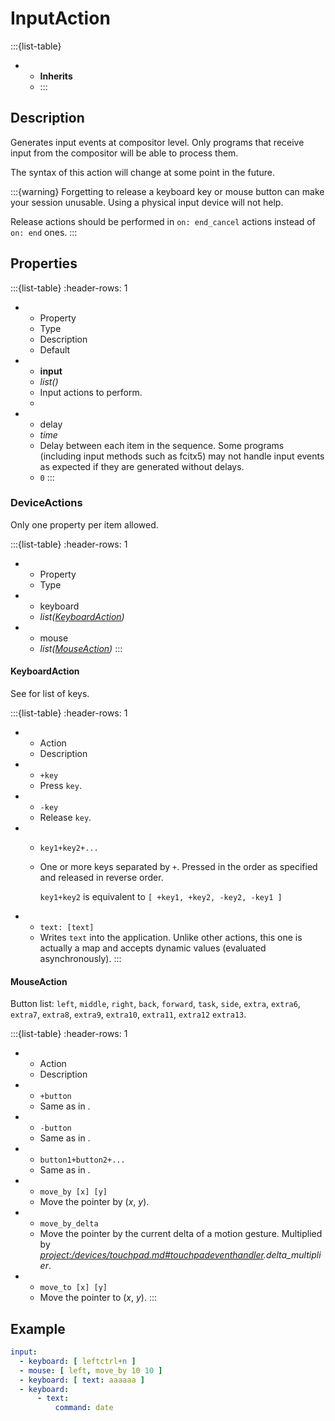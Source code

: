 # InputAction
:::{list-table}
* - **Inherits**
  - [](/actions/index)
:::


## Description
Generates input events at compositor level. Only programs that receive input from the compositor will be able to process them.

The syntax of this action will change at some point in the future.

:::{warning}
Forgetting to release a keyboard key or mouse button can make your session unusable. Using a physical input device will not help.

Release actions should be performed in ``on: end_cancel`` actions instead of ``on: end`` ones.
:::

## Properties
:::{list-table}
:header-rows: 1

* - Property
  - Type
  - Description
  - Default

* - **input**
  - *list([](#deviceactions))*
  - Input actions to perform.
  - 

* - delay
  - *time*
  - Delay between each item in the sequence. Some programs (including input methods such as fcitx5) may not handle input events as expected if they are generated without delays.
  - ``0``
:::

### DeviceActions
Only one property per item allowed.

:::{list-table}
:header-rows: 1

* - Property
  - Type

* - keyboard
  - *list([KeyboardAction](#keyboardaction))*

* - mouse
  - *list([MouseAction](#mouseaction))*
:::

#### KeyboardAction
See [](/misc/keyboard-scancodes) for list of keys.

:::{list-table}
:header-rows: 1

* - Action
  - Description

* - ``+key``
  - Press ``key``.

* - ``-key``
  - Release ``key``.

* - ``key1+key2+...``
  - One or more keys separated by ``+``. Pressed in the order as specified and released in reverse order.

    ``key1+key2`` is equivalent to ``[ +key1, +key2, -key2, -key1 ]``

* - ``text: [text]``
  - Writes ``text`` into the application. Unlike other actions, this one is actually a map and accepts dynamic values (evaluated asynchronously).
:::

#### MouseAction
Button list: ``left``, ``middle``, ``right``, ``back``, ``forward``, ``task``, ``side``, ``extra``, ``extra6``, ``extra7``, ``extra8``, ``extra9``, ``extra10``,
``extra11``, ``extra12`` ``extra13``.

:::{list-table}
:header-rows: 1

* - Action
  - Description

* - ``+button``
  - Same as in [](#keyboardaction).

* - ``-button``
  - Same as in [](#keyboardaction).

* - ``button1+button2+...``
  - Same as in [](#keyboardaction).

* - ``move_by [x] [y]``
  - Move the pointer by (*x*, *y*).

* - ``move_by_delta``
  - Move the pointer by the current delta of a motion gesture. Multiplied by *<project:/devices/touchpad.md#touchpadeventhandler>.delta_multiplier*.

* - ``move_to [x] [y]``
  - Move the pointer to (*x*, *y*).
:::

## Example
```yaml
input:
  - keyboard: [ leftctrl+n ]
  - mouse: [ left, move_by 10 10 ]
  - keyboard: [ text: aaaaaa ]
  - keyboard:
      - text:
          command: date
```